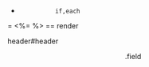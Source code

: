 -               if,each

=               <%= %>
==              render

header#header   <header id="header">
.field          <div class="field"></div>

